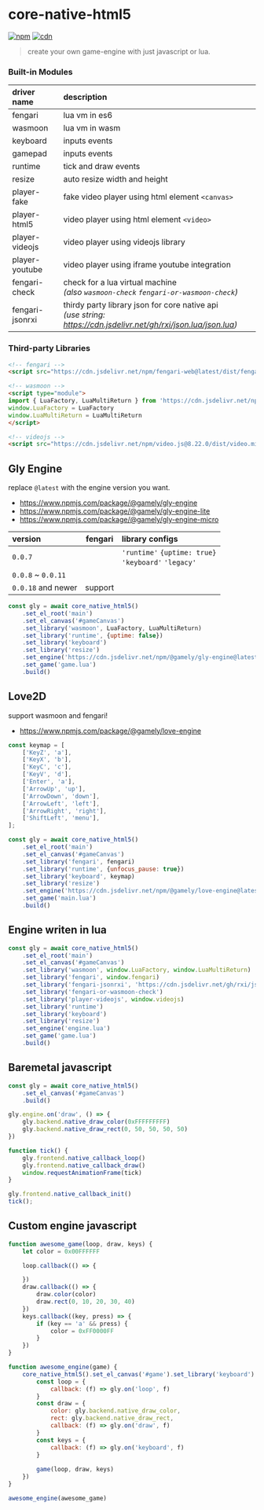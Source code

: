 # core-native-html5

[![npm](https://img.shields.io/npm/dy/@gamely/core-native-html5?logo=npm&logoColor=fff&label=npm%20downloads)](https://www.npmjs.com/package/@gamely/core-native-html5)
[![cdn](https://img.shields.io/jsdelivr/npm/hy/@gamely/core-native-html5?logo=jsdelivr&logoColor=fff&label=cdn%20downloads)](https://www.jsdelivr.com/package/npm/@gamely/core-native-html5)

> create your own game-engine with just javascript or lua.

### Built-in Modules

| driver name     | description |
| :-------------- | :---------- |
| fengari         | lua vm in es6
| wasmoon         | lua vm in wasm
| keyboard        | inputs events
| gamepad         | inputs events
| runtime         | tick and draw events
| resize          | auto resize width and height 
| player-fake     | fake video player using html element `<canvas>`
| player-html5    | video player using html  element `<video>`
| player-videojs  | video player using videojs library
| player-youtube  | video player using iframe youtube integration
| fengari-check   | check for a lua virtual machine<br/>_(also `wasmoon-check` `fengari-or-wasmoon-check`)_
| fengari-jsonrxi | thirdy party library json for core native api<br/>_(use string: <https://cdn.jsdelivr.net/gh/rxi/json.lua/json.lua>)_

### Third-party Libraries

```html
<!-- fengari -->
<script src="https://cdn.jsdelivr.net/npm/fengari-web@latest/dist/fengari-web.min.js"></script>

<!-- wasmoon -->
<script type="module">
import { LuaFactory, LuaMultiReturn } from 'https://cdn.jsdelivr.net/npm/wasmoon@1.16.0/+esm'
window.LuaFactory = LuaFactory
window.LuaMultiReturn = LuaMultiReturn
</script>

<!-- videojs -->
<script src="https://cdn.jsdelivr.net/npm/video.js@8.22.0/dist/video.min.js"></script>
```

## Gly Engine

replace `@latest` with the engine version you want.

 * <https://www.npmjs.com/package/@gamely/gly-engine>
 * <https://www.npmjs.com/package/@gamely/gly-engine-lite>
 * <https://www.npmjs.com/package/@gamely/gly-engine-micro>

| version            | fengari | library configs |
| :----------------- | :-----: | :-------------- |
| `0.0.7`            |         | `'runtime'` `{uptime: true}`<br/>`'keyboard'` `'legacy'`
| `0.0.8` ~ `0.0.11` |         |
| `0.0.18` and newer | support |

```js
const gly = await core_native_html5()
    .set_el_root('main')
    .set_el_canvas('#gameCanvas')
    .set_library('wasmoon', LuaFactory, LuaMultiReturn)
    .set_library('runtime', {uptime: false})
    .set_library('keyboard')
    .set_library('resize')
    .set_engine('https://cdn.jsdelivr.net/npm/@gamely/gly-engine@latest/dist/main.lua')
    .set_game('game.lua')
    .build()
```

## Love2D

support wasmoon and fengari!

 * <https://www.npmjs.com/package/@gamely/love-engine>

```js
const keymap = [
    ['KeyZ', 'a'],
    ['KeyX', 'b'],
    ['KeyC', 'c'],
    ['KeyV', 'd'],
    ['Enter', 'a'],
    ['ArrowUp', 'up'],
    ['ArrowDown', 'down'],
    ['ArrowLeft', 'left'],
    ['ArrowRight', 'right'],
    ['ShiftLeft', 'menu'],
];

const gly = await core_native_html5()
    .set_el_root('main')
    .set_el_canvas('#gameCanvas')
    .set_library('fengari', fengari)
    .set_library('runtime', {unfocus_pause: true})
    .set_library('keyboard', keymap)
    .set_library('resize')
    .set_engine('https://cdn.jsdelivr.net/npm/@gamely/love-engine@latest/dist/main.lua')
    .set_game('main.lua')
    .build()
```

## Engine writen in lua

```js
const gly = await core_native_html5()
    .set_el_root('main')
    .set_el_canvas('#gameCanvas')
    .set_library('wasmoon', window.LuaFactory, window.LuaMultiReturn)
    .set_library('fengari', window.fengari)
    .set_library('fengari-jsonrxi', 'https://cdn.jsdelivr.net/gh/rxi/json.lua/json.lua')
    .set_library('fengari-or-wasmoon-check')
    .set_library('player-videojs', window.videojs)
    .set_library('runtime')
    .set_library('keyboard')
    .set_library('resize')
    .set_engine('engine.lua')
    .set_game('game.lua')
    .build()
```

## Baremetal javascript

```js
const gly = await core_native_html5()
    .set_el_canvas('#gameCanvas')
    .build()

gly.engine.on('draw', () => {
    gly.backend.native_draw_color(0xFFFFFFFFF)
    gly.backend.native_draw_rect(0, 50, 50, 50, 50)
})

function tick() {
    gly.frontend.native_callback_loop()
    gly.frontend.native_callback_draw()
    window.requestAnimationFrame(tick)
}

gly.frontend.native_callback_init()
tick();
```

## Custom engine javascript

```js
function awesome_game(loop, draw, keys) {
    let color = 0x00FFFFFF

    loop.callback(() => {

    })
    draw.callback(() => {
        draw.color(color)
        draw.rect(0, 10, 20, 30, 40)
    })
    keys.callback((key, press) => {
        if (key == 'a' && press) {
            color = 0xFF0000FF
        }
    })
}
```

```js
function awesome_engine(game) {
    core_native_html5().set_el_canvas('#game').set_library('keyboard').set_library('runtime').build().then((gly) => {
        const loop = {
            callback: (f) => gly.on('loop', f)
        }
        const draw = {
            color: gly.backend.native_draw_color,
            rect: gly.backend.native_draw_rect,
            callback: (f) => gly.on('draw', f)
        }
        const keys = {
            callback: (f) => gly.on('keyboard', f)
        }
    
        game(loop, draw, keys)
    })
}
```

```js
awesome_engine(awesome_game)
```

